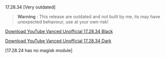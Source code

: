 17.28.34 [Very outdated]

> **Warning** : This release are outdated and not bulit by me, its may have unexpected behaviour, use at your own risk!

[Download YouTube Vanced Unofficial 17.28.34 Black](https://github.com/cuynu/ytvanced/releases/download/17.28.34/YouTube_Vanced_17.28.34_Black_Universal.apk)

[Download YouTube Vanced Unofficial 17.28.34 Dark](https://github.com/cuynu/ytvanced/releases/download/17.28.34/YouTube_Vanced_17.28.34_Dark_Universal.apk)

[17.28.24 has no magisk module]